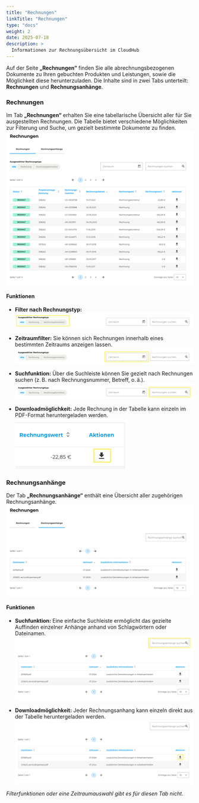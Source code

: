```yaml
---
title: "Rechnungen"
linkTitle: "Rechnungen"
type: "docs"
weight: 2
date: 2025-07-18
description: >
  Informationen zur Rechnungsübersicht im CloudHub
---
```


Auf der Seite **„Rechnungen“** finden Sie alle abrechnungsbezogenen Dokumente zu Ihren gebuchten Produkten und Leistungen, sowie die Möglichkeit diese herunterzuladen. Die Inhalte sind in zwei Tabs unterteilt: **Rechnungen** und **Rechnungsanhänge**.

### Rechnungen

Im Tab **„Rechnungen“** erhalten Sie eine tabellarische Übersicht aller für Sie ausgestellten Rechnungen. Die Tabelle bietet verschiedene Möglichkeiten zur Filterung und Suche, um gezielt bestimmte Dokumente zu finden.\
![Rechnungen - Übersicht](img/invoices-overview.png)

#### Funktionen

- **Filter nach Rechnungstyp:**\
![Rechnungen - Filter nach Rechnungstyp](img/invoices-filter-invoice-type.png)

- **Zeitraumfilter:**
  Sie können sich Rechnungen innerhalb eines bestimmten Zeitraums anzeigen lassen.\
  ![Rechnungen - Filter nach Zeitraum](img/invoices-filter-period.png)

- **Suchfunktion:**
  Über die Suchleiste können Sie gezielt nach Rechnungen suchen (z. B. nach Rechnungsnummer, Betreff, o. ä.).\
  ![Rechnungen - Suchleiste](img/invoices-searchbar.png)

- **Downloadmöglichkeit:**
  Jede Rechnung in der Tabelle kann einzeln im PDF-Format heruntergeladen werden.\
  ![Rechnungen - Download](img/invoices-download.png)

### Rechnungsanhänge

Der Tab **„Rechnungsanhänge“** enthält eine Übersicht aller zugehörigen Rechnungsanhänge.
![Rechnungsanhänge - Übersicht](img/annexes-overview.png)

#### Funktionen

- **Suchfunktion:**
  Eine einfache Suchleiste ermöglicht das gezielte Auffinden einzelner Anhänge anhand von Schlagwörtern oder Dateinamen.\
  ![Rechnungsanhänge - Suchleiste](img/annexes-searchbar.png)

- **Downloadmöglichkeit:**
  Jeder Rechnungsanhang kann einzeln direkt aus der Tabelle heruntergeladen werden.\
  ![Rechnungsanhänge - Download](img/annexes-download.png)

*Filterfunktionen oder eine Zeitraumauswahl gibt es für diesen Tab nicht.*
